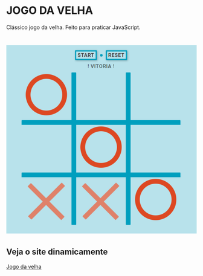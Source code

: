 # JOGO DA VELHA

<p>
    Clássico jogo da velha. Feito para praticar JavaScript.
</p>

<h1 aling="center">
    <img alt="jogo da velha" title="jogo da velha" src="./git/jogodavelha.PNG"/>
</h1>

## Veja o site dinamicamente
[Jogo da velha](https://viteydev.github.io/Jogo-da-velha/)
